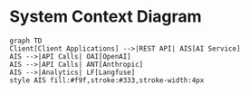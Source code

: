 # System Context Diagram

```mermaid
graph TD
Client[Client Applications] -->|REST API| AIS[AI Service]
AIS -->|API Calls| OAI[OpenAI]
AIS -->|API Calls| ANT[Anthropic]
AIS -->|Analytics| LF[Langfuse]
style AIS fill:#f9f,stroke:#333,stroke-width:4px
```
